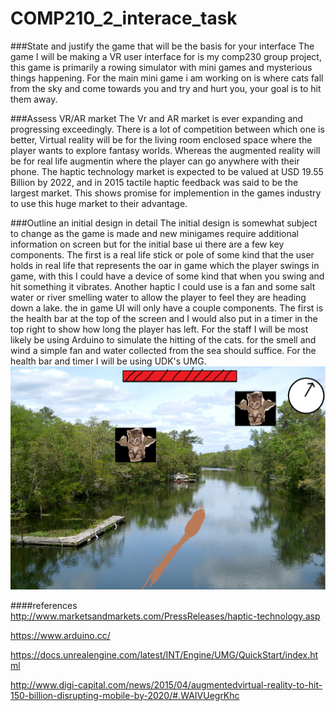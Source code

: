 # COMP210_2_interace_task

###State and justify the game that will be the basis for your interface
The game I will be making a VR user interface for is my comp230 group project, this game is primarily a rowing simulator with mini games and mysterious things happening. For the main mini game i am working on is where cats fall from the sky and come towards you and try and hurt you, your goal is to hit them away. 



###Assess VR/AR market
The Vr and AR market is ever expanding and progressing exceedingly. There is a lot of competition between which one is better, Virtual reality will be for the living room enclosed space where the player wants to explore fantasy worlds. Whereas the augmented reality will be for real life augmentin where the player can go anywhere with their phone. 
The haptic technology market is expected to be valued at USD 19.55 Billion by 2022, and in 2015 tactile haptic feedback was said to be the largest market. This shows promise for implemention in the games industry to use this huge market to their advantage.



###Outline an initial design in detail
The initial design is somewhat subject to change as the game is made and new minigames require additional information on screen but for the initial base ui there are a few key components. The first is a real life stick or pole of some kind that the user holds in real life that represents the oar in game which the player swings in game, with this I could have a device of some kind that when you swing and hit something it vibrates. Another haptic I could use is a fan and some salt water or river smelling water to allow the player to feel they are heading down a lake. 
the in game UI will only have a couple components. The first is the  health bar at the top of the screen and I would also put in a timer in the top right to show how long the player has left.
For the staff I will be most likely be using Arduino to simulate the hitting of the cats. for the smell and wind a simple fan and water collected from the sea should suffice. For the health bar and timer I will be using UDK's UMG.
![alt tag](https://github.com/TheHarlander/COMP210_2_interace_task/blob/master/Part-A/basicUIDesign.png?raw=true)





####references
http://www.marketsandmarkets.com/PressReleases/haptic-technology.asp

https://www.arduino.cc/

https://docs.unrealengine.com/latest/INT/Engine/UMG/QuickStart/index.html 

http://www.digi-capital.com/news/2015/04/augmentedvirtual-reality-to-hit-150-billion-disrupting-mobile-by-2020/#.WAIVUegrKhc 
